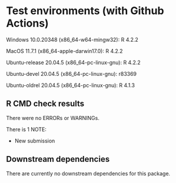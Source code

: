 # Test environments (with Github Actions)
Windows 10.0.20348 (x86_64-w64-mingw32): R 4.2.2

MacOS 11.7.1 (x86_64-apple-darwin17.0): R 4.2.2

Ubuntu-release 20.04.5 (x86_64-pc-linux-gnu): R 4.2.2

Ubuntu-devel 20.04.5 (x86_64-pc-linux-gnu): r83369

Ubuntu-oldrel 20.04.5 (x86_64-pc-linux-gnu): R 4.1.3

## R CMD check results
There were no ERRORs or WARNINGs.

There is 1 NOTE:
- New submission

## Downstream dependencies
There are currently no downstream dependencies for this package.
